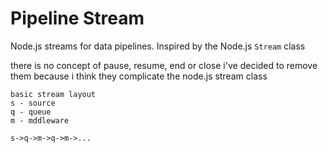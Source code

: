 # Pipeline Stream

Node.js streams for data pipelines. Inspired by the Node.js `Stream` class

there is no concept of pause, resume, end or close i've decided to remove them because i think they complicate the node.js stream class

```
basic stream layout
s - source
q - queue
m - mddleware

s->q->m->q->m->...
```
